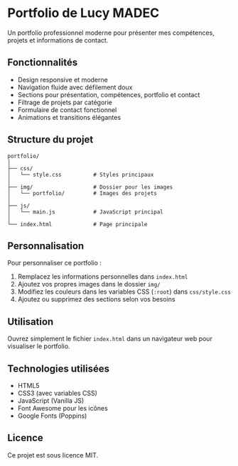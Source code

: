 # Portfolio de Lucy MADEC

Un portfolio professionnel moderne pour présenter mes compétences, projets et informations de contact.

## Fonctionnalités

- Design responsive et moderne
- Navigation fluide avec défilement doux
- Sections pour présentation, compétences, portfolio et contact
- Filtrage de projets par catégorie
- Formulaire de contact fonctionnel
- Animations et transitions élégantes

## Structure du projet

```
portfolio/
│
├── css/
│   └── style.css          # Styles principaux
│
├── img/                   # Dossier pour les images
│   └── portfolio/         # Images des projets
│
├── js/
│   └── main.js            # JavaScript principal
│
└── index.html             # Page principale
```

## Personnalisation

Pour personnaliser ce portfolio :

1. Remplacez les informations personnelles dans `index.html`
2. Ajoutez vos propres images dans le dossier `img/`
3. Modifiez les couleurs dans les variables CSS (`:root`) dans `css/style.css`
4. Ajoutez ou supprimez des sections selon vos besoins

## Utilisation

Ouvrez simplement le fichier `index.html` dans un navigateur web pour visualiser le portfolio.

## Technologies utilisées

- HTML5
- CSS3 (avec variables CSS)
- JavaScript (Vanilla JS)
- Font Awesome pour les icônes
- Google Fonts (Poppins)

## Licence

Ce projet est sous licence MIT.
